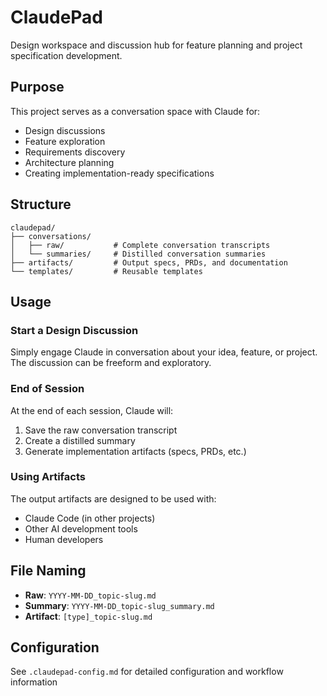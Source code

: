 # ClaudePad

Design workspace and discussion hub for feature planning and project specification development.

## Purpose

This project serves as a conversation space with Claude for:
- Design discussions
- Feature exploration
- Requirements discovery
- Architecture planning
- Creating implementation-ready specifications

## Structure

```
claudepad/
├── conversations/
│   ├── raw/           # Complete conversation transcripts
│   └── summaries/     # Distilled conversation summaries
├── artifacts/         # Output specs, PRDs, and documentation
└── templates/         # Reusable templates
```

## Usage

### Start a Design Discussion

Simply engage Claude in conversation about your idea, feature, or project. The discussion can be freeform and exploratory.

### End of Session

At the end of each session, Claude will:
1. Save the raw conversation transcript
2. Create a distilled summary
3. Generate implementation artifacts (specs, PRDs, etc.)

### Using Artifacts

The output artifacts are designed to be used with:
- Claude Code (in other projects)
- Other AI development tools
- Human developers

## File Naming

- **Raw**: `YYYY-MM-DD_topic-slug.md`
- **Summary**: `YYYY-MM-DD_topic-slug_summary.md`
- **Artifact**: `[type]_topic-slug.md`

## Configuration

See `.claudepad-config.md` for detailed configuration and workflow information
